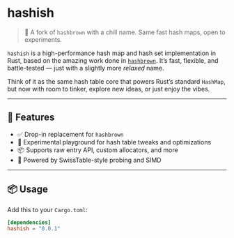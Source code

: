 # hashish

> 🚬 A fork of `hashbrown` with a chill name. Same fast hash maps, open to experiments.

`hashish` is a high-performance hash map and hash set implementation in Rust, based on the amazing work done in [`hashbrown`](https://github.com/rust-lang/hashbrown). It’s fast, flexible, and battle-tested — just with a slightly more *relaxed* name.

Think of it as the same hash table core that powers Rust’s standard `HashMap`, but now with room to tinker, explore new ideas, or just enjoy the vibes.

---

## 🚀 Features

- ✅ Drop-in replacement for `hashbrown`
- 🧪 Experimental playground for hash table tweaks and optimizations
- 📦 Supports raw entry API, custom allocators, and more
- 💨 Powered by SwissTable-style probing and SIMD

---

## 📦 Usage

Add this to your `Cargo.toml`:

```toml
[dependencies]
hashish = "0.0.1"
